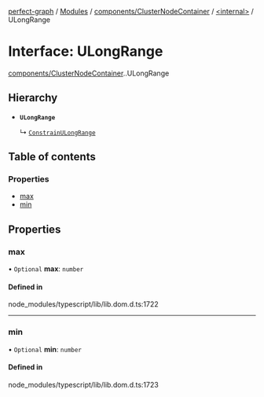 [perfect-graph](../README.md) / [Modules](../modules.md) / [components/ClusterNodeContainer](../modules/components_ClusterNodeContainer.md) / [<internal\>](../modules/components_ClusterNodeContainer._internal_.md) / ULongRange

# Interface: ULongRange

[components/ClusterNodeContainer](../modules/components_ClusterNodeContainer.md).[<internal>](../modules/components_ClusterNodeContainer._internal_.md).ULongRange

## Hierarchy

- **`ULongRange`**

  ↳ [`ConstrainULongRange`](components_ClusterNodeContainer._internal_.ConstrainULongRange.md)

## Table of contents

### Properties

- [max](components_ClusterNodeContainer._internal_.ULongRange.md#max)
- [min](components_ClusterNodeContainer._internal_.ULongRange.md#min)

## Properties

### max

• `Optional` **max**: `number`

#### Defined in

node_modules/typescript/lib/lib.dom.d.ts:1722

___

### min

• `Optional` **min**: `number`

#### Defined in

node_modules/typescript/lib/lib.dom.d.ts:1723
